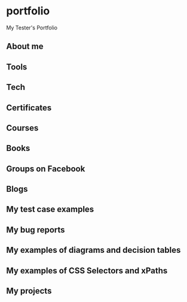 # portfolio
My Tester's Portfolio
## About me
## Tools
## Tech
## Certificates
## Courses
## Books
## Groups on Facebook
## Blogs
## My test case examples
## My bug reports
## My examples of diagrams and decision tables
## My examples of CSS Selectors and xPaths
## My projects
